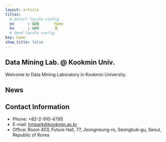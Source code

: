 ```yaml
---
layout: article
titles:
  # @start locale config
  en      : &EN       Home
  ko      : &KO       홈
  # @end locale config
key: home
show_title: false
---
```


<div class="mt-4"></div>
<script type="importmap">
  {
    "imports": {
      "sigma": "https://cdnjs.cloudflare.com/ajax/libs/sigma.js/3.0.0/sigma.min.js",
      "graphology": "https://cdn.jsdelivr.net/npm/graphology@0.26.0/dist/graphology.umd.min.js",
      "graphologyLibrary": "https://cdn.jsdelivr.net/npm/graphology-library/dist/graphology-library.min.js"
    }
  } 
</script>

<div id="container" class="home_graph" style="background-color: #fafafa"></div>
<script type="module">
  import * as sigma from "sigma";
  import "graphology";
  import "graphologyLibrary";
  

  const graphData = {% include_relative assets/network_dataset.json %};
  // Create a graphology graph
  const graph = new graphology.Graph();

  const clusterColors = {};
  const getRandomColor = () => {
    return '#' + Math.floor(Math.random() * 16777215).toString(16).padStart(6, '0');
  };
  
  graphData.nodes.forEach(node => {
    const {key, ...attributes} = node;

    // [수정] 클러스터에 따라 색상 지정
    // 이 노드의 클러스터가 아직 색상 맵에 없다면, 새로운 랜덤 색상을 생성하여 할당합니다.
    if (attributes.cluster && !clusterColors[attributes.cluster]) {
      clusterColors[attributes.cluster] = getRandomColor();
    }
    
    // 해당 클러스터의 색상을 노드의 color 속성에 지정합니다.
    attributes.color = clusterColors[attributes.cluster] || '#ccc'; // 클러스터가 없는 경우 회색으로 처리

    attributes.size = attributes.score * 200 + 2;
    //attributes.x += Math.random()*500;
    //attributes.y += Math.random()*500;
    graph.addNode(key, attributes);
  });

  graphData.edges.forEach(edge => {
    graph.addEdge(edge[0], edge[1], {"color": "#ddd"});
  });

  const settings = graphologyLibrary.layoutForceAtlas2.inferSettings(graph);
  
  // 애니메이션 상태를 관리할 변수들
  let layoutAnimationId = null;
  let layoutTimeoutId = null;

  // 레이아웃 애니메이션을 시작하는 함수
  function startLayoutAnimation() {
    // 기존 애니메이션이 있다면 중복 실행 방지
    if (layoutAnimationId) {
      cancelAnimationFrame(layoutAnimationId);
    }
    // 기존 중지 타이머가 있다면 취소
    if (layoutTimeoutId) {
      clearTimeout(layoutTimeoutId);
      layoutTimeoutId = null;
    }
    
    function step() {
      graphologyLibrary.layoutForceAtlas2.assign(graph, { settings, iterations: 1 });
      layoutAnimationId = requestAnimationFrame(step);
    }
    step();
  }

  // 레이아웃 애니메이션을 중지하는 함수
  function stopLayoutAnimation() {
    if (layoutAnimationId) {
      cancelAnimationFrame(layoutAnimationId);
      layoutAnimationId = null;
    }
  }
  
  // 페이지 로드 시 초기 레이아웃 실행
  //startLayoutAnimation();
  // 5초 후에 자동으로 중지
  //layoutTimeoutId = setTimeout(stopLayoutAnimation, 3000);


  // Sigma 인스턴스 생성
  const s = new Sigma(graph, document.getElementById("container"), {
  });

  s.setSetting("renderHighlightedNodesLabels", true);

  s.setSetting("nodeReducer", (node, data) => {
    const res = { ...data };
    if (node === "data mining") res.highlighted = true;
    return res;
  });

  // --- 드래그 이벤트 핸들러 수정 ---
  let draggedNode = null;
  let isDragging = false;

  s.on("downNode", (e) => {
    isDragging = true;
    draggedNode = e.node;
    graph.setNodeAttribute(draggedNode, "highlighted", true);
    if (!s.getCustomBBox()) s.setCustomBBox(s.getBBox());

    startLayoutAnimation();
  });

  s.on("moveBody", ({ event }) => {
    if (!isDragging || !draggedNode) return;
    const pos = s.viewportToGraph(event);
    graph.setNodeAttribute(draggedNode, "x", pos.x);
    graph.setNodeAttribute(draggedNode, "y", pos.y);
    event.preventSigmaDefault();
    event.original.preventDefault();
    event.original.stopPropagation();
  });

  const handleUp = () => {
    if (draggedNode) {
      graph.removeNodeAttribute(draggedNode, "highlighted");
    }
    isDragging = false;
    draggedNode = null;

    if (layoutTimeoutId) clearTimeout(layoutTimeoutId);
    layoutTimeoutId = setTimeout(stopLayoutAnimation, 2500);
  };
  s.on("upNode", handleUp);
  s.on("upStage", handleUp);

  const dm_node = graph.getNodeAttributes("data mining")


  const camera = s.getCamera();
  camera.animate({ ratio: 0.1, x: 0.43, y: 0.58 }, { duration: 3000 });
</script>

## Data Mining Lab. @ Kookmin Univ.

Welcome to Data Mining Laboratory in Kookmin University.

## News


## Contact Information

- Phone: +82-2-910-4795
- E-mail: hmpark@kookmin.ac.kr
- Office: Room 403, Future Hall, 77, Jeongneung-ro, Seongbuk-gu, Seoul, Republic of Korea